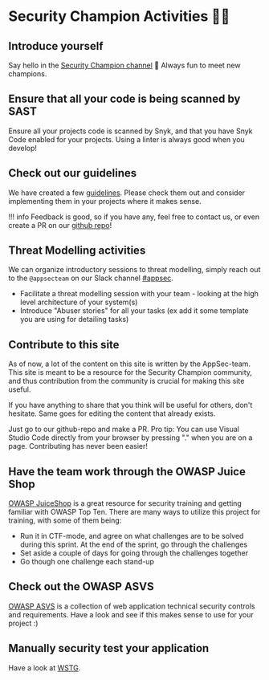 
# Security Champion Activities 🦸‍♀️

## Introduce yourself

Say hello in the [Security Champion channel](https://equinor.slack.com/archives/C036HGPBJ04) 👋 Always fun to meet new champions.

## Ensure that all your code is being scanned by SAST

Ensure all your projects code is scanned by Snyk, and that you have Snyk Code enabled for your projects. Using a linter is always good when you develop!

## Check out our guidelines

We have created a few [guidelines](../guidelines/index.md). Please check them out and consider implementing them in your projects where it makes sense.

!!! info
    Feedback is good, so if you have any, feel free to contact us, or even create a PR on our [github repo](https://github.com/equinor/appsec/)!

## Threat Modelling activities

We can organize introductory sessions to threat modelling, simply reach out to the `@appsecteam` on our Slack channel [#appsec](https://equinor.slack.com/archives/CMM6FSW5V).

- Facilitate a threat modelling session with your team - looking at the high level architecture of your system(s)
- Introduce "Abuser stories" for all your tasks (ex add it some template you are using for detailing tasks)

## Contribute to this site

As of now, a lot of the content on this site is written by the AppSec-team. This site is meant to be a resource for the Security Champion community, and thus contribution from the community is crucial for making this site useful.

If you have anything to share that you think will be useful for others, don't hesitate. Same goes for editing the content that already exists.

Just go to our github-repo and make a PR. Pro tip: You can use Visual Studio Code directly from your browser by pressing "." when you are on a page. Contributing has never been easier!

## Have the team work through the OWASP Juice Shop

[OWASP JuiceShop](https://github.com/juice-shop/juice-shop) is a great resource for security training and getting familiar with OWASP Top Ten. There are many ways to utilize this project for training, with some of them being:

- Run it in CTF-mode, and agree on what challenges are to be solved during this sprint. At the end of the sprint, go through the challenges
- Set aside a couple of days for going through the challenges together
- Go though one challenge each stand-up

## Check out the OWASP ASVS

[OWASP ASVS](https://owasp.org/www-project-application-security-verification-standard/) is a collection of web application technical security controls and requirements. Have a look and see if this makes sense to use for your project :)

## Manually security test your application

Have a look at [WSTG](https://owasp.org/www-project-web-security-testing-guide/).
